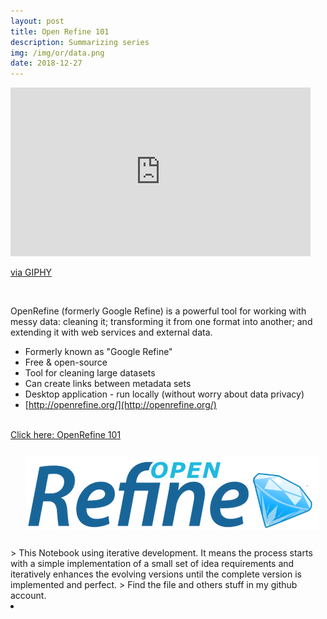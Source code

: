 ```yaml
---
layout: post
title: Open Refine 101
description: Summarizing series
img: /img/or/data.png
date: 2018-12-27
---
```


<iframe src="https://giphy.com/embed/aQCCNezRpb9Hq" width="480" height="270" frameBorder="0" class="giphy-embed" allowFullScreen></iframe><p><a href="https://giphy.com/gifs/data-aQCCNezRpb9Hq">via GIPHY</a></p>

<Br>

OpenRefine (formerly Google Refine) is a powerful tool for working with messy data: cleaning it; transforming it from one format into another; and extending it with web services and external data.

* Formerly known as "Google Refine"
* Free & open-source
* Tool for cleaning large datasets
* Can create links between metadata sets
* Desktop application - run locally (without worry about data privacy)
* [http://openrefine.org/](http://openrefine.org/)




<Br>
<a href="https://itsmecevi.github.io/openrefine/#">Click here: OpenRefine 101</a>
<Br>
<img class="col one right" src="/img/or/OpenRefine.png" style="padding:25px">
<Br>
> This Notebook using iterative development. It means the process starts with a simple implementation of a small set of idea requirements and iteratively enhances the evolving versions until the complete version is implemented and perfect.
> Find the file and others stuff in my github account.
<li>
<a id="icon" href="https://github.com/itsmecevi" target="_blank"><i class="fa fa-github fa-fw fa-2x"></i></a>
</li>
